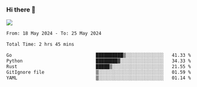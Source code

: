 ### Hi there 👋️

![](https://komarev.com/ghpvc/?username=Loner1024)

<!--START_SECTION:waka-->

```txt
From: 18 May 2024 - To: 25 May 2024

Total Time: 2 hrs 45 mins

Go                               ██████████▒░░░░░░░░░░░░░░   41.33 %
Python                           ████████▓░░░░░░░░░░░░░░░░   34.33 %
Rust                             █████▒░░░░░░░░░░░░░░░░░░░   21.55 %
GitIgnore file                   ▒░░░░░░░░░░░░░░░░░░░░░░░░   01.59 %
YAML                             ▒░░░░░░░░░░░░░░░░░░░░░░░░   01.14 %
```

<!--END_SECTION:waka-->



